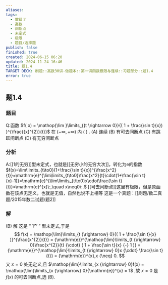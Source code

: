 ```yaml
---
aliases: 
tags:
  - 做错了
  - 高数
  - 间断点
  - 未定式
  - 极限
  - 题目/选择题
publish: false
finished: true
created: 2024-06-15 06:20
updated: 2024-11-24 16:46
title: 题1.4
TARGET DECK: 刷题::高数30讲-做题本::第一讲函数极限与连续::习题部分::题1.4
error: true
---
```

## 题1.4
### 题目
Q:函数 $f( x)  = \mathop{\lim }\limits_{{t \rightarrow  0}}{( 1 + \frac{\sin t}{x}) }^{\frac{{x}^{2}}{t}}$ 在 $( {-\infty , + \infty })$ 内 ( ) .
(A) 连续 
(B) 有可去间断点 
(C) 有跳跃间断点 
(D) 有无穷间断点
### 分析
A:[[1的无穷]]型未定式，也就是[[无穷小的无穷大次]]，转化为e的指数 $f(x)=\lim\limits_{t\to0}(1+\frac{\sin t}{x})^{\frac{x^2}{t}}=\mathrm{e}^{\lim\limits_{t\to0}\frac{x^2}{t}\cdot(1+\frac{\sin t}{x}-1)}=\mathrm{e}^{\lim\limits_{t\to0}x\cdot\frac{\sin t}{t}}=\mathrm{e}^{x}\:,\quad x\neq0\:.$
[[可去间断点]]这里有极限，但是原函数在该点无定义，也就是无值，自然也说不上相等
这是一个真题：[[刷题/数二真题/2015年数二试题/题2]]
### 解
(B) 解 这是 “ $1^{{\infty}}$ ” 型未定式,于是
$$
f(x) = \mathop{\lim}\limits_{t {\rightarrow} 0}{( 1 + \frac{\sin t}{x} )}^{\frac{x^{2}}{t}} = {\mathrm{e}}^{\mathop{\lim}\limits_{t {\rightarrow} 0}\frac{x^{2}}{t} {\cdot} ( 1 + \frac{\sin t}{x} {-} 1 )} = {\mathrm{e}}^{\mathop{\lim}\limits_{t {\rightarrow} 0}x {\cdot} \frac{\sin t}{t}} = {\mathrm{e}}^{x},x {\neq} 0.
$$
又 $x = 0$ 处无定义,且 $\mathop{\lim}\limits_{x {\rightarrow} 0}f(x) = \mathop{\lim}\limits_{x {\rightarrow} 0}{\mathrm{e}}^{x} = 1$ ,故 $x = 0$ 是 $f(x)$ 的可去间断点,选 (B).